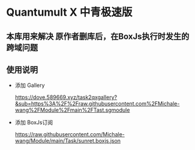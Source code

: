 # Quantumult X 中青极速版


## 本库用来解决 原作者删库后，在BoxJs执行时发生的跨域问题


## 使用说明

- 添加 Gallery
  
  https://dove.589669.xyz/task2qxgallery?&sub=https%3A%2F%2Fraw.githubusercontent.com%2FMichale-wang%2FModule%2Fmain%2FTast.sgmodule

- 添加 BoxJs订阅 

  https://raw.githubusercontent.com/Michale-wang/Module/main/Task/sunret.boxjs.json
